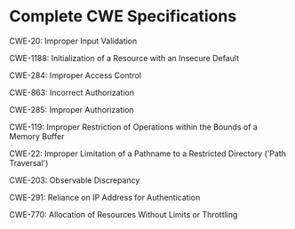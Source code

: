 

# Complete CWE Specifications

CWE-20: Improper Input Validation

CWE-1188: Initialization of a Resource with an Insecure Default

CWE-284: Improper Access Control

CWE-863: Incorrect Authorization

CWE-285: Improper Authorization

CWE-119: Improper Restriction of Operations within the Bounds of a Memory Buffer

CWE-22: Improper Limitation of a Pathname to a Restricted Directory ('Path Traversal')

CWE-203: Observable Discrepancy

CWE-291: Reliance on IP Address for Authentication

CWE-770: Allocation of Resources Without Limits or Throttling